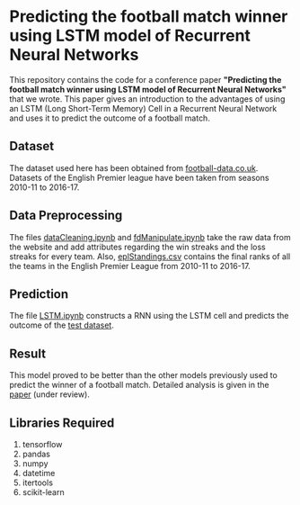 # Predicting the football match winner using LSTM model of Recurrent Neural Networks

This repository contains the code for a conference paper **"Predicting the football match winner using LSTM model of Recurrent Neural Networks"** that we wrote. This paper gives an introduction to the advantages of using an LSTM (Long Short-Term Memory) Cell in a Recurrent Neural Network and uses it to predict the outcome of a football match.

## Dataset 

The dataset used here has been obtained from [football-data.co.uk](http://football-data.co.uk/data.php). Datasets of the English Premier league have been taken from seasons 2010-11 to 2016-17.

## Data Preprocessing

The files [dataCleaning.ipynb](dataCleaning.ipynb) and [fdManipulate.ipynb](fdManipulate.ipynb) take the raw data from the website and add attributes regarding the win streaks and the loss streaks for every team. Also, [eplStandings.csv](datasets/eplStandings.csv) contains the final ranks of all the teams in the English Premier League from 2010-11 to 2016-17.

## Prediction

The file [LSTM.ipynb](LSTM.ipynb) constructs a RNN using the LSTM cell and predicts the outcome of the [test dataset](datasets/test.csv).

## Result

This model proved to be better than the other models previously used to predict the winner of a football match. Detailed analysis is given in the [paper](Set_Paper.pdf) (under review).

## Libraries Required
1. tensorflow
2. pandas
3. numpy
4. datetime
5. itertools
6. scikit-learn